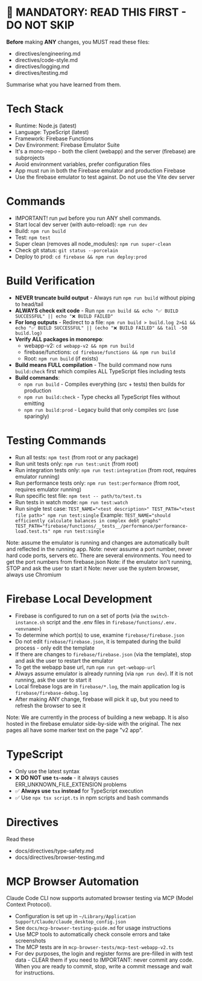 # 🛑 MANDATORY: READ THIS FIRST - DO NOT SKIP

**Before** making **ANY** changes, you MUST read these files:

- directives/engineering.md
- directives/code-style.md
- directives/logging.md
- directives/testing.md

Summarise what you have learned from them.

# Tech Stack
- Runtime: Node.js (latest)
- Language: TypeScript (latest)
- Framework: Firebase Functions
- Dev Environment: Firebase Emulator Suite
- It's a mono-repo - both the client (webapp) and the server (firebase) are subprojects
- Avoid environment variables, prefer configuration files
- App must run in both the Firebase emulator and production Firebase
- Use the firebase emulator to test against.  Do not use the Vite dev server

# Commands
- IMPORTANT! run `pwd` before you run ANY shell commands.
- Start local dev server (with auto-reload): `npm run dev`
- Build: `npm run build`
- Test: `npm test`
- Super clean (removes all node_modules): `npm run super-clean`
- Check git status: `git status --porcelain`
- Deploy to prod: `cd firebase && npm run deploy:prod`

# Build Verification
- **NEVER truncate build output** - Always run `npm run build` without piping to head/tail
- **ALWAYS check exit code** - Run `npm run build && echo "✅ BUILD SUCCESSFUL" || echo "❌ BUILD FAILED"`
- **For long outputs** - Redirect to a file: `npm run build > build.log 2>&1 && echo "✅ BUILD SUCCESSFUL" || (echo "❌ BUILD FAILED" && tail -50 build.log)`
- **Verify ALL packages in monorepo**:
  - webapp-v2: `cd webapp-v2 && npm run build`
  - firebase/functions: `cd firebase/functions && npm run build`
  - Root: `npm run build` (if exists)
- **Build means FULL compilation** - The build command now runs `build:check` first which compiles ALL TypeScript files including tests
- **Build commands**:
  - `npm run build` - Compiles everything (src + tests) then builds for production
  - `npm run build:check` - Type checks all TypeScript files without emitting
  - `npm run build:prod` - Legacy build that only compiles src (use sparingly)

# Testing Commands
- Run all tests: `npm test` (from root or any package)
- Run unit tests only: `npm run test:unit` (from root)
- Run integration tests only: `npm run test:integration` (from root, requires emulator running)
- Run performance tests only: `npm run test:performance` (from root, requires emulator running)
- Run specific test file: `npm test -- path/to/test.ts`
- Run tests in watch mode: `npm run test:watch`
- Run single test case: `TEST_NAME="<test description>" TEST_PATH="<test file path>" npm run test:single`
  Example: `TEST_NAME="should efficiently calculate balances in complex debt graphs" TEST_PATH="firebase/functions/__tests__/performance/performance-load.test.ts" npm run test:single`

Note: assume the emulator is running and changes are automatically built and reflected in the running app.
Note: never assume a port number, never hard code ports, servers etc.  There are several environments.  You need to get the port numbers from firebase.json
Note: if the emulator isn't running, STOP and ask the user to start it
Note: never use the system browser, always use Chromium

# Firebase Local Development
- Firebase is configured to run on a set of ports (via the `switch-instance.sh` script and the .env files in `firebase/functions/.env.<envname>`)
- To determine which port(s) to use, examine `firebase/firebase.json`
- Do not edit `firebase/firebase.json`, it is tempated during the build process - only edit the template
- If there are changes to  `firebase/firebase.json` (via the template), stop and ask the user to restart the emulator 
- To get the webapp base url, run `npm run get-webapp-url`
- Always assume emulator is already running (via `npm run dev`). If it is not running, ask the user to start it
- Local firebase logs are in `firebase/*.log`, the main application log is `firebase/firebase-debug.log`
- After making ANY change, firebase will pick it up, but you need to refresh the browser to see it

Note: We are currently in the process of building a new webapp.  It is also hosted in the firebase emulator side-by-side with the original. The nex pages all have some marker text on the page "v2 app".
# TypeScript 
- Only use the latest syntax
- ❌ **DO NOT use `ts-node`** - it always causes ERR_UNKNOWN_FILE_EXTENSION problems
- ✅ **Always use `tsx` instead** for TypeScript execution
- ✅ Use `npx tsx script.ts` in npm scripts and bash commands

# Directives
Read these
- docs/directives/type-safety.md
- docs/directives/browser-testing.md

# MCP Browser Automation
Claude Code CLI now supports automated browser testing via MCP (Model Context Protocol).
- Configuration is set up in `~/Library/Application Support/Claude/claude_desktop_config.json`
- See `docs/mcp-browser-testing-guide.md` for usage instructions
- Use MCP tools to automatically check console errors and take screenshots
- The MCP tests are in `mcp-browser-tests/mcp-test-webapp-v2.ts`
- For dev purposes, the login and register forms are pre-filled in with test data - CLEAR them if you need to
IMPORTANT: never commit any code. When you are ready to commit, stop, write a commit message and wait for instructions.